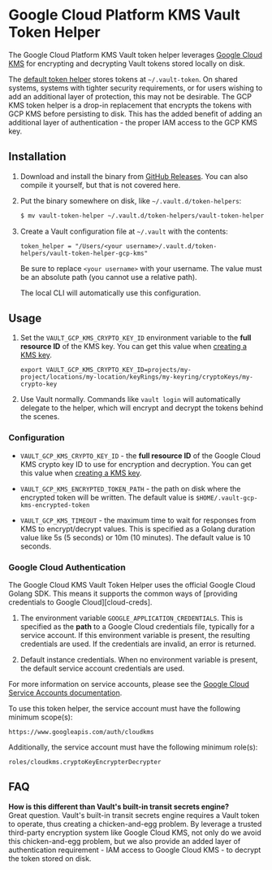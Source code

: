 # Google Cloud Platform KMS Vault Token Helper

The Google Cloud Platform KMS Vault token helper leverages
[Google Cloud KMS][kms] for encrypting and decrypting Vault tokens stored
locally on disk.

The [default token helper][token-helper] stores tokens at `~/.vault-token`. On shared systems,
systems with tighter security requirements, or for users wishing to add an
additional layer of protection, this may not be desirable. The GCP KMS token
helper is a drop-in replacement that encrypts the tokens with GCP KMS before
persisting to disk. This has the added benefit of adding an additional layer of
authentication - the proper IAM access to the GCP KMS key.

## Installation

1. Download and install the binary from [GitHub Releases][releases]. You can
also compile it yourself, but that is not covered here.

1. Put the binary somewhere on disk, like `~/.vault.d/token-helpers`:

    ```sh
    $ mv vault-token-helper ~/.vault.d/token-helpers/vault-token-helper-gcp-kms
    ```

1. Create a Vault configuration file at `~/.vault` with the contents:

    ```hcl
    token_helper = "/Users/<your username>/.vault.d/token-helpers/vault-token-helper-gcp-kms"
    ```

    Be sure to replace `<your username>` with your username. The value must be
    an absolute path (you cannot use a relative path).

    The local CLI will automatically use this configuration.

## Usage

1. Set the `VAULT_GCP_KMS_CRYPTO_KEY_ID` environment variable to the **full
resource ID** of the KMS key. You can get this value when [creating a KMS
key][kms-create-keys].

    ```text
    export VAULT_GCP_KMS_CRYPTO_KEY_ID=projects/my-project/locations/my-location/keyRings/my-keyring/cryptoKeys/my-crypto-key
    ```

1. Use Vault normally. Commands like `vault login` will automatically delegate
to the helper, which will encrypt and decrypt the tokens behind the scenes.

### Configuration

- `VAULT_GCP_KMS_CRYPTO_KEY_ID` - the **full resource ID** of the Google Cloud
  KMS crypto key ID to use for encryption and decryption. You can get this value
  when [creating a KMS key][kms-create-keys].

- `VAULT_GCP_KMS_ENCRYPTED_TOKEN_PATH` - the path on disk where the encrypted
  token will be written. The default value is
  `$HOME/.vault-gcp-kms-encrypted-token`

- `VAULT_GCP_KMS_TIMEOUT` - the maximum time to wait for responses from KMS to
  encrypt/decrypt values. This is specified as a Golang duration value like 5s
  (5 seconds) or 10m (10 minutes). The default value is 10 seconds.

### Google Cloud Authentication

The Google Cloud KMS Vault Token Helper uses the official Google Cloud
Golang SDK. This means it supports the common ways of
[providing credentials to Google Cloud][cloud-creds].

1. The environment variable `GOOGLE_APPLICATION_CREDENTIALS`. This is specified
as the **path** to a Google Cloud credentials file, typically for a service
account. If this environment variable is present, the resulting credentials are
used. If the credentials are invalid, an error is returned.

1. Default instance credentials. When no environment variable is present, the
default service account credentials are used.

For more information on service accounts, please see the
[Google Cloud Service Accounts documentation][service-accounts].

To use this token helper, the service account must have the following minimum
scope(s):

```text
https://www.googleapis.com/auth/cloudkms
```

Additionally, the service account must have the following minimum role(s):

```text
roles/cloudkms.cryptoKeyEncrypterDecrypter
```

## FAQ

**How is this different than Vault's built-in transit secrets engine?**<br>
Great question. Vault's built-in transit secrets engine requires a Vault token
to operate, thus creating a chicken-and-egg problem. By leverage a trusted
third-party encryption system like Google Cloud KMS, not only do we avoid this
chicken-and-egg problem, but we also provide an added layer of authentication
requirement - IAM access to Google Cloud KMS - to decrypt the token stored on
disk.

[kms]: https://cloud.google.com/kms
[kms-create-keys]: https://cloud.google.com/kms/docs/creating-keys
[releases]: https://github.com/sethvargo/vault-token-helper-gcp-kms/releases
[service-accounts]: https://cloud.google.com/compute/docs/access/service-accounts
[token-helper]: https://www.vaultproject.io/docs/commands/token-helper.html
